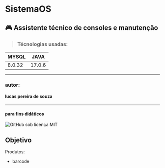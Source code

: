 # SistemaOS
## 🎮 Assistente técnico de consoles e manutenção

> ### Técnologias usadas:
| MYSQL  | JAVA   |
|--------|--------|
| 8.0.32 | 17.0.6 |
___________________
### autor:
#### lucas pereira de souza
___________
#### para fins didáticos


![GitHub](https://img.shields.io/github/license/lucaspereirasouza/SistemaOS)
sob licença MIT


## Objetivo
Produtos:
- barcode 
